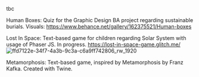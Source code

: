 tbc

Human Boxes: Quiz for the Graphic Design BA project regarding sustainable burials. 
Visuals: https://www.behance.net/gallery/162375521/Human-boxes

Lost In Space: Text-based game for children regarding Solar System with usage of Phaser JS. In progress.
https://lost-in-space-game.glitch.me/
![ffd7122e-34f7-4a3b-9c3a-c6a9ff742806_rw_1920](https://github.com/user-attachments/assets/6f906da2-c07c-405c-8237-8aaccc33b7bb)


Metamorphosis: Text-based game, inspired by Metamorphosis by Franz Kafka. Created with Twine.
